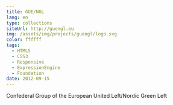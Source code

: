 ```yaml
---
title: GUE/NGL
lang: en
type: collections
siteUrl: http://guengl.eu
img: /assets/img/projects/guengl/logo.svg
color: ffffff
tags:
  - HTML5
  - CSS3
  - Responsive
  - ExpressionEngine
  - Foundation
date: 2012-09-15
---
```


Confederal Group of the European United Left/Nordic Green Left
